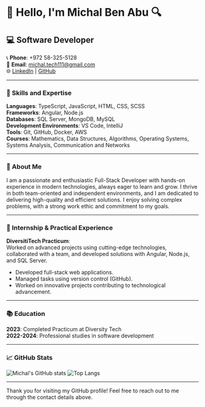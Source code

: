 # 👋 Hello, I'm Michal Ben Abu 🔍
<!-- Profile Views (Optional: Add a profile views badge here if desired) -->

## 💻 Software Developer
📞 **Phone**: +972 58-325-5128  
📧 **Email**: michal.tech111@gmail.com  
🌐 [LinkedIn](https://www.linkedin.com/in/michal-ben-abu1/) | [GitHub](https://github.com/michal55128)

---

### 🔧 Skills and Expertise
**Languages**: TypeScript, JavaScript, HTML, CSS, SCSS  
**Frameworks**: Angular, Node.js  
**Databases**: SQL Server, MongoDB, MySQL  
**Development Environments**: VS Code, IntelliJ  
**Tools**: Git, GitHub, Docker, AWS  
**Courses**: Mathematics, Data Structures, Algorithms, Operating Systems, Systems Analysis, Communication and Networks

---

### 🌟 About Me
I am a passionate and enthusiastic Full-Stack Developer with hands-on experience in modern technologies, always eager to learn and grow. I thrive in both team-oriented and independent environments, and I am dedicated to delivering high-quality and efficient solutions. I enjoy solving complex problems, with a strong work ethic and commitment to my goals.

---

### 🚀 Internship & Practical Experience
**DiversitiTech Practicum**:  
Worked on advanced projects using cutting-edge technologies, collaborated with a team, and developed solutions with Angular, Node.js, and SQL Server.  
- Developed full-stack web applications.  
- Managed tasks using version control (GitHub).  
- Worked on innovative projects contributing to technological advancement.

---

### 📚 Education
**2023**: Completed Practicum at Diversity Tech  
**2022-2024**: Professional studies in software development  

---

### 📈 GitHub Stats
![Michal's GitHub stats](https://github-readme-stats.vercel.app/api?username=michal-ben-abu&show_icons=true&theme=radical)
![Top Langs](https://github-readme-stats.vercel.app/api/top-langs/?username=michal-ben-abu&layout=compact&theme=radical)

---

Thank you for visiting my GitHub profile! Feel free to reach out to me through the contact details above.


